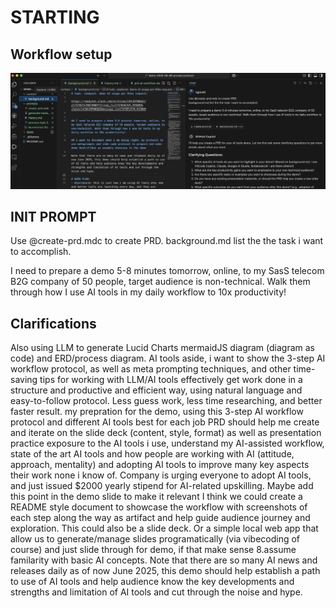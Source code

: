 # STARTING

## Workflow setup
![alt text](image.png)

## INIT PROMPT
Use @create-prd.mdc to create PRD.
background.md list the the task i want to accomplish.

I need to prepare a demo 5-8 minutes tomorrow, online, to my SasS telecom B2G company of 50 people, target audience is non-technical. Walk them through how I use AI tools in my daily workflow to 10x productivity!


## Clarifications
Also using LLM to generate Lucid Charts mermaidJS diagram (diagram as code) and ERD/process diagram. AI tools aside, i want to show the 3-step AI workflow protocol, as well as meta prompting techniques, and other time-saving tips for working with LLM/AI tools effectively
get work done in a structure and productive and efficient way, using natural language and easy-to-follow protocol. Less guess work, less time researching, and better faster result.
my prepration for the demo, using this 3-step AI workflow protocol and different AI tools best for each job
PRD should help me create and iterate on the slide deck (content, style, format) as well as presentation practice
exposure to the AI tools i use, understand my AI-assisted workflow, state of the art AI tools and how people are working with AI (attitude, approach, mentality) and adopting AI tools to improve many key aspects their work
none i know of. Company is urging everyone to adopt AI tools, and just issued $2000 yearly stipend for AI-related upskilling. Maybe add this point in the demo slide to make it relevant
I think we could create a README style document to showcase the workflow with screenshots of each step along the way as artifact and help guide audience journey and exploration. This could also be a slide deck. Or a simple local web app that allow us to generate/manage slides programatically (via vibecoding of course) and just slide through for demo, if that make sense
8.assume familarity with basic AI concepts. Note that there are so many AI news and releases daily as of now June 2025, this demo should help establish a path to use of AI tools and help audience know the key developments and strengths and limitation of AI tools and cut through the noise and hype.